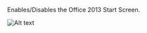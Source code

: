 Enables/Disables the Office 2013 Start Screen.

![Alt text](/../screenshots/OfficeStartScreen.jpg?raw=true "Optional Title")
